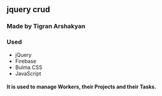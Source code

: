 ## jquery crud

### Made by Tigran Arshakyan

### Used 
 <ul>
  <li>jQuery</li>
  <li>Firebase</li>
  <li>Bulma CSS</li>
  <li>JavaScript</li>
</ul>

#### It is used to manage Workers, their Projects and their Tasks.
